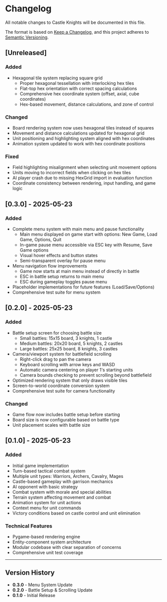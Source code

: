 # Changelog

All notable changes to Castle Knights will be documented in this file.

The format is based on [Keep a Changelog](https://keepachangelog.com/en/1.0.0/),
and this project adheres to [Semantic Versioning](https://semver.org/spec/v2.0.0.html).

## [Unreleased]

### Added
- Hexagonal tile system replacing square grid
  - Proper hexagonal tessellation with interlocking hex tiles
  - Flat-top hex orientation with correct spacing calculations
  - Comprehensive hex coordinate system (offset, axial, cube coordinates)
  - Hex-based movement, distance calculations, and zone of control

### Changed
- Board rendering system now uses hexagonal tiles instead of squares
- Movement and distance calculations updated for hexagonal grid
- Unit positioning and highlighting system aligned with hex coordinates
- Animation system updated to work with hex coordinate positions

### Fixed
- Field highlighting misalignment when selecting unit movement options
- Units moving to incorrect fields when clicking on hex tiles
- AI player crash due to missing HexGrid import in evaluation function
- Coordinate consistency between rendering, input handling, and game logic

## [0.3.0] - 2025-05-23

### Added
- Complete menu system with main menu and pause functionality
  - Main menu displayed on game start with options: New Game, Load Game, Options, Quit
  - In-game pause menu accessible via ESC key with Resume, Save Game options
  - Visual hover effects and button states
  - Semi-transparent overlay for pause menu
- Menu navigation flow improvements
  - Game now starts at main menu instead of directly in battle
  - ESC in battle setup returns to main menu
  - ESC during gameplay toggles pause menu
- Placeholder implementations for future features (Load/Save/Options)
- Comprehensive test suite for menu system

## [0.2.0] - 2025-05-23

### Added
- Battle setup screen for choosing battle size
  - Small battles: 15x15 board, 3 knights, 1 castle
  - Medium battles: 20x20 board, 5 knights, 2 castles
  - Large battles: 25x25 board, 8 knights, 3 castles
- Camera/viewport system for battlefield scrolling
  - Right-click drag to pan the camera
  - Keyboard scrolling with arrow keys and WASD
  - Automatic camera centering on player 1's starting units
  - Camera bounds checking to prevent scrolling beyond battlefield
- Optimized rendering system that only draws visible tiles
- Screen-to-world coordinate conversion system
- Comprehensive test suite for camera functionality

### Changed
- Game flow now includes battle setup before starting
- Board size is now configurable based on battle type
- Unit placement scales with battle size

## [0.1.0] - 2025-05-23

### Added
- Initial game implementation
- Turn-based tactical combat system
- Multiple unit types: Warriors, Archers, Cavalry, Mages
- Castle-based gameplay with garrison mechanics
- AI opponent with basic strategy
- Combat system with morale and special abilities
- Terrain system affecting movement and combat
- Animation system for unit actions
- Context menu for unit commands
- Victory conditions based on castle control and unit elimination

### Technical Features
- Pygame-based rendering engine
- Entity-component system architecture
- Modular codebase with clear separation of concerns
- Comprehensive unit test coverage

---

## Version History

- **0.3.0** - Menu System Update
- **0.2.0** - Battle Setup & Scrolling Update  
- **0.1.0** - Initial Release